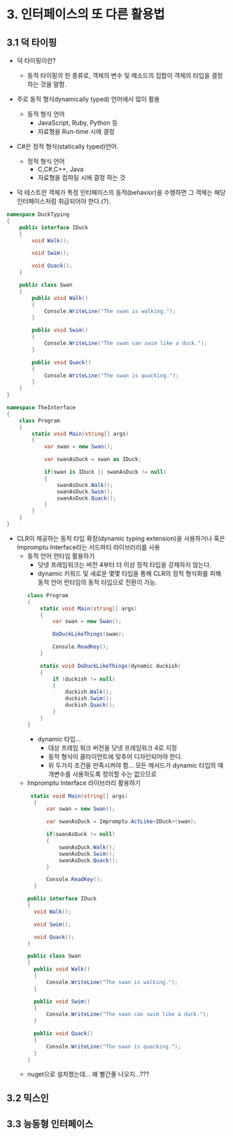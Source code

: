 # 3. 인터페이스의 또 다른 활용법
## 3.1 덕 타이핑
- 덕 타이핑이란? 
  - 동적 타이핑의 한 종류로, 객체의 변수 및 메소드의 집합이 객체의 타입을 결정하는 것을 말함.
  
- 주로 동적 형식dynamically typed) 언어에서 많이 활용
  - 동적 형식 언어
    - JavaScript, Ruby, Python 등
    - 자료형을 Run-time 시에 결정
    
- C#은 정적 형식(statically typed)언어.
  - 정적 형식 언어
    - C,C#,C++, Java
    - 자료형을 컴파일 시에 결정 하는 것

- 덕 테스트란 객체가 특정 인터페이스의 동적(behavior)을 수행하면 그 객체는 해당 인터페이스처럼 취급되어야 한다.(?).


```cs
namespace DuckTyping
{
    public interface IDuck
    {
        void Walk();

        void Swim();

        void Quack();
    }

    public class Swan
    {
        public void Walk()
        {
            Console.WriteLine("The swan is walking.");
        }

        public void Swim()
        {
            Console.WriteLine("The swan can swim like a duck.");
        }

        public void Quack()
        {
            Console.WriteLine("The swan is quacking.");
        }
    }
}
```



```cs
namespace TheInterface
{
    class Program
    {
        static void Main(string[] args)
        {
            var swan = new Swan();

            var swanAsDuck = swan as IDuck;

            if(swan is IDuck || swanAsDuck != null)
            {
                swanAsDuck.Walk();
                swanAsDuck.Swim();
                swanAsDuck.Quack();
            }
        }
    }
}
```

- CLR이 제공하는 동적 타입 확장(dynamic typing extension)을 사용하거나 혹은 Impromptu Interface라는 서드파티 라이브러리를 사용
  - 동적 언어 런타임 활용하기
    - 닷넷 프레임워크는 버전 4부터 더 이상 정적 타입을 강제하지 않는다.
    - dynamic 키워드 및 새로운 몇몇 타입을 통해 CLR의 정적 형식화를 피해 동적 언어 런타임의 동적 타입으로 전환이 가능.
    ```cs
    class Program
    {
        static void Main(string[] args)
        {
            var swan = new Swan();

            DoDuckLikeThings(swan);

            Console.ReadKey();
        }

        static void DoDuckLikeThings(dynamic duckish)
        {
            if (duckish != null)
            {
                duckish.Walk();
                duckish.Swim();
                duckish.Quack();
            }
        }
    }
    ```
    - dynamic 타입...
      - 대상 프레임 워크 버전을 닷넷 프레임워크 4로 지정
      - 동적 형식이 클라이언트에 맞추어 디자인되어야 한다.
      - 위 두가지 조건을 만족시켜야 함... 모든 메서드가 dynamic 타입의 매개변수를 사용하도록 정의할 수는 없으므로
  - Impromptu Interface 라이브러리 활용하기
      ```cs       
       static void Main(string[] args)
        {
            var swan = new Swan();

            var swanAsDuck = Impromptu.ActLike<IDuck>(swan);

            if(swanAsDuck != null)
            {
                swanAsDuck.Walk();
                swanAsDuck.Swim();
                swanAsDuck.Quack();
            }

            Console.ReadKey();
        }
      ```
      ```cs
      public interface IDuck
      {
        void Walk();

        void Swim();

        void Quack();
      }
      ```
      ```cs
      public class Swan
      {
        public void Walk()
        {
            Console.WriteLine("The swan is walking.");
        }

        public void Swim()
        {
            Console.WriteLine("The swan can swim like a duck.");
        }

        public void Quack()
        {
            Console.WriteLine("The swan is quacking.");
        }
      }
      ```
   - nuget으로 설치했는데... 왜 빨간줄 나오지...???


## 3.2 믹스인
## 3.3 능동형 인터페이스
